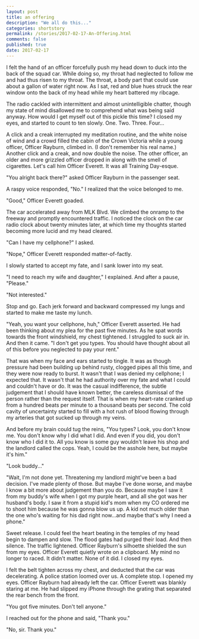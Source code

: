```yaml
---
layout: post
title: an offering 
description: "We all do this..."
categories: shortstory
permalink: /stories/2017-02-17-An-Offering.html
comments: false
published: true
date: 2017-02-17
---
```


I felt the hand of an officer forcefully push my head down to duck into the back of the squad car. While doing so, my throat had neglected to follow me and had thus risen to my throat. The throat, a body part that could use about a gallon of water right now. As I sat, red and blue hues struck the rear window onto the back of my head while my heart battered my ribcage.

The radio cackled with intermittent and almost unintelligible chatter, though my state of mind disallowed me to comprehend what was being said anyway. How would I get myself out of this pickle this time? I closed my eyes, and started to count to ten slowly. One. Two. Three. Four...

A click and a creak interrupted my meditation routine, and the white noise of wind and a crowd filled the cabin of the Crown Victoria while a young officer, Officer Rayburn, climbed in. (I don't remember his real name.) Another click and a creak, and now double the noise. The other officer, an older and more grizzled officer dropped in along with the smell of cigarettes. Let's call him Officer Everett. It was all Training Day-esque.

"You alright back there?" asked Officer Rayburn in the passenger seat.

A raspy voice responded, "No." I realized that the voice belonged to me.

"Good," Officer Everett goaded.

The car accelerated away from MLK Blvd. We climbed the onramp to the freeway and promptly encountered traffic. I noticed the clock on the car radio clock about twenty minutes later, at which time my thoughts started becoming more lucid and my head cleared.

"Can I have my cellphone?" I asked.

"Nope," Officer Everett responded matter-of-factly.

I slowly started to accept my fate, and I sank lower into my seat.

"I need to reach my wife and daughter," I explained. And after a pause, "Please."

"Not interested."

Stop and go. Each jerk forward and backward compressed my lungs and started to make me taste my lunch.

"Yeah, you want your cellphone, huh," Officer Everett asserted. He had been thinking about my plea for the past five minutes. As he spat words towards the front windshield, my chest tightened. I struggled to suck air in. And then it came. "I don't get you types. You should have thought about all of this before you neglected to pay your rent."

That was when my face and ears started to tingle. It was as though pressure had been building up behind rusty, clogged pipes all this time, and they were now ready to burst. It wasn't that I was denied my cellphone; I expected that. It wasn't that he had authority over my fate and what I could and couldn't have or do. It was the casual indifference, the subtle judgement that I should have known better, the careless dismissal of the person rather than the request itself. That is when my heart-rate cranked up from a hundred beats per minute to a thousand beats per second. The cold cavity of uncertainty started to fill with a hot rush of blood flowing through my arteries that got sucked up through my veins.

And before my brain could tug the reins, "You types? Look, you don't know me. You don't know why I did what I did. And even if you did, you don't know who I did it to. All you know is some guy wouldn't leave his shop and the landlord called the cops. Yeah, I could be the asshole here, but maybe it's him."

"Look buddy..."

"Wait, I'm not done yet. Threatening my landlord might've been a bad decision. I've made plenty of those. But maybe I've done worse, and maybe I know a bit more about judgement than you do. Because maybe I saw it from my buddy's wife when I got my purple heart, and all she got was her husband's body. I saw it from a stupid kid's mom when my CO ordered me to shoot him because he was gonna blow us up. A kid not much older than the one who's waiting for his dad right now...and maybe that's why I need a phone."

Sweet release. I could feel the heart beating in the temples of my head begin to dampen and slow. The flood gates had purged their load. And then silence. The traffic lightened. Officer Rayburn's silhoette shielded the sun from my eyes. Officer Everett quietly wrote on a clipboard. My mind no longer to raced. It didn't matter. None of it did. I closed my eyes.

I felt the belt tighten across my chest, and deducted that the car was decelerating. A police station loomed over us. A complete stop. I opened my eyes. Officer Rayburn had already left the car. Officer Everett was blankly staring at me. He had slipped my iPhone through the grating that separated the rear bench from the front.

"You got five minutes. Don't tell anyone."

I reached out for the phone and said, "Thank you."

"No, sir. Thank you."

